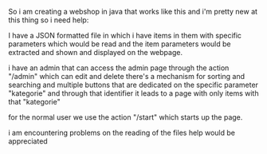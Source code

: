 So i am creating a webshop in java that works like this and i'm pretty new at this thing so i need help:

I have a JSON formatted file in which i have items in them with specific parameters which would be read and the item parameters would be extracted and shown and displayed on the webpage.

i have an admin that can access the admin page through the action "/admin" which can edit and delete 
there's a mechanism for sorting and searching and multiple buttons that are dedicated on the specific parameter "kategorie" and through that identifier it leads to a page with only items with that "kategorie"

for the normal user we use the action "/start" which starts up the page.

i am encountering problems on the reading of the files help would be appreciated
